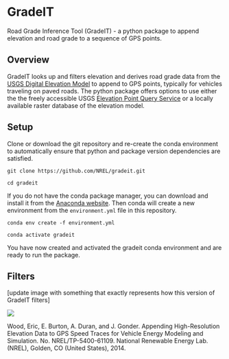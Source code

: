 # GradeIT
Road Grade Inference Tool (GradeIT) - a python package to append elevation and road grade to a sequence of GPS points.

## Overview
GradeIT looks up and filters elevation and derives road grade data from the 
[USGS Digital Elevation Model](https://www.usgs.gov/core-science-systems/ngp/3dep) to append to GPS points, typically 
for vehicles traveling on paved roads. The python package offers options to use either the the freely accessible USGS
[Elevation Point Query Service](https://nationalmap.gov/epqs/) or a locally available raster database of the elevation 
model.

## Setup
Clone or download the git repository and re-create the conda environment to automatically ensure that python and package 
version dependencies are satisfied.

```git clone https://github.com/NREL/gradeit.git```

```cd gradeit```

If you do not have the conda package manager, you can download and install it from the 
[Anaconda website](https://www.anaconda.com/). Then conda will create a new environment from the ```environment.yml``` 
file in this repository.

```conda env create -f environment.yml```

```conda activate gradeit```

You have now created and activated the gradeit conda environment and are ready to run the package.

## Filters
[update image with something that exactly represents how this version of GradeIT filters]

<img src="docs/imgs/grade_filters.png">

Wood, Eric, E. Burton, A. Duran, and J. Gonder. Appending High-Resolution Elevation Data to GPS Speed Traces for Vehicle Energy Modeling and Simulation. No. NREL/TP-5400-61109. National Renewable Energy Lab.(NREL), Golden, CO (United States), 2014.
